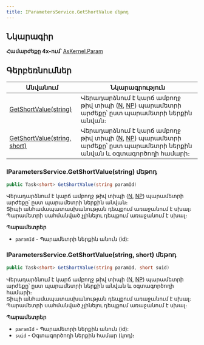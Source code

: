 ```yaml
---
title: IParametersService.GetShortValue մեթոդ  
---
```


## Նկարագիր

**Համարժեքը 4x-ում՝** [AsKernel.Param](https://armsoft.github.io/as4x-docs/HTM/ProgrGuide/Functions/Functions/ParameterManagment/Param.html)

## Գերբեռնումներ

| Անվանում | Նկարագրություն |
|--|--|
| [GetShortValue(string)](#iparametersservicegetshortvaluestring-մեթոդ) | Վերադարձնում է կարճ ամբողջ թիվ տիպի ([N](../../types/system_types.md#numericfieldtype), [NP](../../types/system_types.md#numericpositivefieldtype)) պարամետրի արժեքը՝ ըստ պարամետրի ներքին անվան։ |
| [GetShortValue(string, short)](#iparametersservicegetshortvaluestring-short-մեթոդ)| Վերադարձնում է կարճ ամբողջ թիվ տիպի ([N](../../types/system_types.md#numericfieldtype), [NP](../../types/system_types.md#numericpositivefieldtype)) պարամետրի արժեքը՝ ըստ պարամետրի ներքին անվան և օգտագործողի համարի։ |

### IParametersService.GetShortValue(string) մեթոդ

```c#
public Task<short> GetShortValue(string paramId)
```

Վերադարձնում է կարճ ամբողջ թիվ տիպի ([N](../../types/system_types.md#numericfieldtype), [NP](../../types/system_types.md#numericpositivefieldtype)) պարամետրի արժեքը՝ ըստ պարամետրի ներքին անվան։  
Տիպի անհամապատասխանության դեպքում առաջանում է սխալ։  
Պարամետրի սահմանված չլինելու դեպքում առաջանում է սխալ։

**Պարամետրեր**

* `paramId` - Պարամետրի ներքին անուն (id):

### IParametersService.GetShortValue(string, short) մեթոդ  

```c#
public Task<short> GetShortValue(string paramId, short suid)
```

Վերադարձնում է կարճ ամբողջ թիվ տիպի ([N](../../types/system_types.md#numericfieldtype), [NP](../../types/system_types.md#numericpositivefieldtype)) պարամետրի արժեքը՝ ըստ պարամետրի ներքին անվան և օգտագործողի համարի։  
Տիպի անհամապատասխանության դեպքում առաջանում է սխալ։  
Պարամետրի սահմանված չլինելու դեպքում առաջանում է սխալ։

**Պարամետրեր**

* `paramId` - Պարամետրի ներքին անուն (id):
* `suid` - Օգտագործողի ներքին համար (կոդ)։

